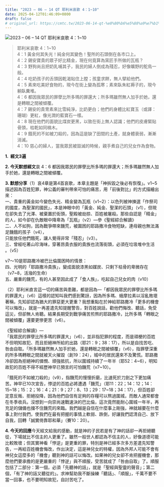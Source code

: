 ```yaml
---
title: "2023 – 06 – 14 QT 耶利米哀歌 4：1~10"
date: 2025-04-12T01:46:09+0800
draft: false
# original_url: https://cmtc.tw/2023-06-14-qt-%e8%80%b6%e5%88%a9%e7%b1%b3%e5%93%80%e6%ad%8c-4%ef%bc%9a110
---
```


![2023 – 06 – 14 QT  耶利米哀歌 4：1\~10](/images/qt.jpg  "2023 – 06 – 14 QT  耶利米哀歌 4：1\~10")

> 耶利米哀歌 4：1\~10  
> 4：1 黃金何其失光！純金何其變色！聖所的石頭倒在各市口上。  
> 4：2 錫安寶貴的眾子好比精金，現在何竟算為窯匠手所做的瓦瓶？  
> 4：3 野狗尚且把奶乳哺其子，我民的婦人倒成為殘忍，好像曠野的鴕鳥一般。  
> 4：4 吃奶孩子的舌頭因乾渴貼住上膛；孩童求餅，無人擘給他們。  
> 4：5 素來吃美好食物的，現今在街上變為孤寒；素來臥朱紅褥子的，現今躺臥糞堆。  
> 4：6 都因我眾民的罪孽比所多瑪的罪還大；所多瑪雖然無人加手於她，還是轉眼之間被傾覆。  
> 4：7 錫安的貴冑素來比雪純淨，比奶更白；他們的身體比紅寶玉（或譯：珊瑚）更紅，像光潤的藍寶石一樣。  
> 4：8 現在他們的面貌比煤炭更黑，以致在街上無人認識；他們的皮膚緊貼骨頭，枯乾如同槁木。  
> 4：9 餓死的不如被刀殺的，因為這是缺了田間的土產，就身體衰弱，漸漸消滅。  
> 4：10 慈心的婦人，當我眾民被毀滅的時候，親手煮自己的兒女作為食物。

**1.  經文3遍**

**2. 今天默想經文**哀 4：6 都因我眾民的罪孽比所多瑪的罪還大；所多瑪雖然無人加手於她，還是轉眼之間被傾覆。

**3. 默想分享**（1）哀4章是第4首哀歌，本章主題是「神拆毀之後必有恢復」。v1\~5描述因為百姓犯罪，神公義的審判帶來可怕的痛苦，用「前後對比」的方式描繪出來：  
一、貴重的黃金如今變色失光、精金變為瓦瓶（v1\~2）：以色列被神揀選「作祭司的國度，為聖潔的國民」，本是神眼中的「黃金、純金、聖潔的石頭」（v1），但現在卻失去了光澤、被棄置於街頭，聖殿被劫掠、百姓被屠殺。那些自認是「精金」的人，如今卻在仇敵眼中降卑為「瓦瓶」（v2）—參《聖經綜合解讀》  
二、人不如狗，因為戰爭帶來饑荒，被圍困的耶路撒冷食物短缺，連母親也無法滿足饑餓的孩子（v4），  
只能放任他們餓死，讓人覺得非常「殘忍」（v3）。  
三、曾經吃著山珍海味，穿著昂貴衣服的貴族也流落街頭，必須在垃圾堆中生活 。（v5）

v7～10是耶路撒冷被巴比倫圍困時的情景：  
四、光明的「耶路撒冷貴族」，變成面貌漆黑如媒炭、只剩下枯骨的卑微存在（v7\~8，活潑的生命）  
五、嚴重的饑荒，有的人甚至因此成了「食人族」，吃起自己兒女的肉（v10）

（2）耶利米直言這一切的痛苦與患難，都是因為—「都因我眾民的罪孽比所多瑪的罪還大」（v6）這樣的認知叫我們感到驚訝，因為所多瑪、蛾摩拉素以淫亂敗壞著稱，先知卻認為猶大的罪惡更大更重？我想重點在於神給耶路撒冷「更多的機會可以悔改」，就是一再差遣先知提醒警告，對百姓說話，勸他們悔改、聽話，免受這災，但卻無人肯聽。結果長期受到戰爭痛苦煎熬的耶路撒冷，比所多瑪「轉眼之間被傾覆」還要更慘更苦（v6）。

《聖經綜合解讀》—  
「我眾民的罪孽比所多瑪的罪還大」（v6），並非指犯罪的程度，而是頑梗的百姓不但明知故犯、而且拒絕神所給的出路（耶21：9；38：17），所以是自找苦吃、咎由自取。「所多瑪雖然無人加手於她，還是轉眼之間被傾覆」（v6），指罪孽深重的所多瑪轉眼之間就被天火摧毀（創19：24），城中的居民還來不及驚慌。耶路撒冷卻因為拒絕神的憐憫、頑強抵抗，所以圍城持續了一年半（耶52：4\~6），明知故犯的百姓不得不經歷神早已預言的可怕饑荒（v7\~10）。

「餓死的不如被刀殺的」（v9），指饑荒的慢慢折磨，比速死於刀劍之下更加痛苦。神早已10次宣告，悖逆的百姓必將遭遇「饑荒」（耶11：22；14：12；14：15\~18；15：2；16：4；21：9；27：8、13；29：17\~18；34：17），但百姓卻定意反叛、拒絕投降，因為他們自信有足夠的存糧可以熬過圍城，而敵人通常都會在冬季收兵。沒想到一向崇尚速戰速決的巴比倫，這次竟然能耐心圍城一年半，再充足的儲備也擋不住饑荒的來臨。我們越是自信在什麼事上剛強，神就越要在什麼事上對付我們，使我們在最有把握的事情上軟弱、跌倒，好讓我們認清自己、放下自我，回轉「誠實倚靠耶和華」（賽10：20）。

**4. 今天的回應**今天經文給我的感動，就是神的子民若是有了神的話卻一再拒絕聽從，下場就比不信主的人更重了。雖然一般世人都認為不信主的人，好像道德可能比較敗壞；但其實神看「悖逆」是更重的罪，特別是神已經多次多方差遣先知警告，一再給百姓機會悔改，作出決定，這是神兒女的特權，因為外邦人可能不會有神兒女這麼多的「機會」聽到神的話可以悔改。如果神的兒女卻不肯把握機會，那麼他們要承擔的是更嚴重的「悖逆」與不順服，受苦就成了「咎由自取」了。順服包括了二部分：第一個，必須「先聽神的話」，就是「聖經與聖靈的聲音」；第二個，「有了神的話又聽從的」。求神幫助我不斷操練「聽話」、「順服」，千萬不要不當一回事，也不要明知故犯，自討苦吃了。